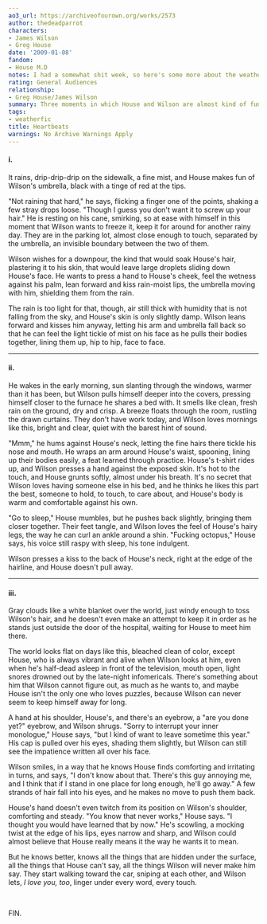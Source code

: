 ```yaml
---
ao3_url: https://archiveofourown.org/works/2573
author: thedeadparrot
characters:
- James Wilson
- Greg House
date: '2009-01-08'
fandom:
- House M.D
notes: I had a somewhat shit week, so here's some more about the weather.
rating: General Audiences
relationship:
- Greg House/James Wilson
summary: Three moments in which House and Wilson are almost kind of functional.
tags:
- weatherfic
title: Heartbeats
warnings: No Archive Warnings Apply
---
```


#### i.

It rains, drip-drip-drip on the sidewalk, a fine mist, and House makes fun of Wilson's umbrella, black with a tinge of red at the tips.

"Not raining that hard," he says, flicking a finger one of the points, shaking a few stray drops loose. "Though I guess you don't want it to screw up your hair." He is resting on his cane, smirking, so at ease with himself in this moment that Wilson wants to freeze it, keep it for around for another rainy day. They are in the parking lot, almost close enough to touch, separated by the umbrella, an invisible boundary between the two of them.

Wilson wishes for a downpour, the kind that would soak House's hair, plastering it to his skin, that would leave large droplets sliding down House's face. He wants to press a hand to House's cheek, feel the wetness against his palm, lean forward and kiss rain-moist lips, the umbrella moving with him, shielding them from the rain.

The rain is too light for that, though, air still thick with humidity that is not falling from the sky, and House's skin is only slightly damp. Wilson leans forward and kisses him anyway, letting his arm and umbrella fall back so that he can feel the light tickle of mist on his face as he pulls their bodies together, lining them up, hip to hip, face to face.



---

#### ii.

He wakes in the early morning, sun slanting through the windows, warmer than it has been, but Wilson pulls himself deeper into the covers, pressing himself closer to the furnace he shares a bed with. It smells like clean, fresh rain on the ground, dry and crisp. A breeze floats through the room, rustling the drawn curtains. They don't have work today, and Wilson loves mornings like this, bright and clear, quiet with the barest hint of sound.

"Mmm," he hums against House's neck, letting the fine hairs there tickle his nose and mouth. He wraps an arm around House's waist, spooning, lining up their bodies easily, a feat learned through practice. House's t-shirt rides up, and Wilson presses a hand against the exposed skin. It's hot to the touch, and House grunts softly, almost under his breath. It's no secret that Wilson loves having someone else in his bed, and he thinks he likes this part the best, someone to hold, to touch, to care about, and House's body is warm and comfortable against his own.

"Go to sleep," House mumbles, but he pushes back slightly, bringing them closer together. Their feet tangle, and Wilson loves the feel of House's hairy legs, the way he can curl an ankle around a shin. "Fucking octopus," House says, his voice still raspy with sleep, his tone indulgent.

Wilson presses a kiss to the back of House's neck, right at the edge of the hairline, and House doesn't pull away.



---

#### iii.

Gray clouds like a white blanket over the world, just windy enough to toss Wilson's hair, and he doesn't even make an attempt to keep it in order as he stands just outside the door of the hospital, waiting for House to meet him there.

The world looks flat on days like this, bleached clean of color, except House, who is always vibrant and alive when Wilson looks at him, even when he's half-dead asleep in front of the television, mouth open, light snores drowned out by the late-night infomericals. There's something about him that Wilson cannot figure out, as much as he wants to, and maybe House isn't the only one who loves puzzles, because Wilson can never seem to keep himself away for long.

A hand at his shoulder, House's, and there's an eyebrow, a "are you done yet?" eyebrow, and Wilson shrugs. "Sorry to interrupt your inner monologue," House says, "but I kind of want to leave sometime this year." His cap is pulled over his eyes, shading them slightly, but Wilson can still see the impatience written all over his face.

Wilson smiles, in a way that he knows House finds comforting and irritating in turns, and says, "I don't know about that. There's this guy annoying me, and I think that if I stand in one place for long enough, he'll go away." A few strands of hair fall into his eyes, and he makes no move to push them back.

House's hand doesn't even twitch from its position on Wilson's shoulder, comforting and steady. "You know that never works," House says. "I thought you would have learned that by now." He's scowling, a mocking twist at the edge of his lips, eyes narrow and sharp, and Wilson could almost believe that House really means it the way he wants it to mean.

But he knows better, knows all the things that are hidden under the surface, all the things that House can't say, all the things Wilson will never make him say. They start walking toward the car, sniping at each other, and Wilson lets, *I love you, too*, linger under every word, every touch.

 

FIN.